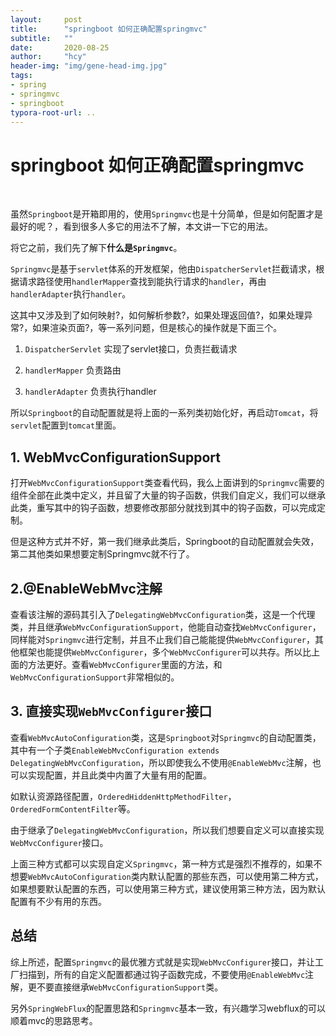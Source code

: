 ```yaml
---
layout:     post
title:      "springboot 如何正确配置springmvc"
subtitle:   ""
date:       2020-08-25
author:     "hcy"
header-img: "img/gene-head-img.jpg"
tags:
- spring
- springmvc
- springboot
typora-root-url: ..
---
```




# springboot 如何正确配置springmvc



​		

​		虽然`Springboot`是开箱即用的，使用`Springmvc`也是十分简单，但是如何配置才是最好的呢？，看到很多人多它的用法不了解，本文讲一下它的用法。

将它之前，我们先了解下**什么是`Springmvc`**。

​	`Springmvc`是基于`servlet`体系的开发框架，他由`DispatcherServlet`拦截请求，根据请求路径使用`handlerMapper`查找到能执行请求的`handler`，再由`handlerAdapter`执行`handler`。

这其中又涉及到了如何映射?，如何解析参数?，如果处理返回值?，如果处理异常?，如果渲染页面?，等一系列问题，但是核心的操作就是下面三个。

1. `DispatcherServlet` 实现了servlet接口，负责拦截请求

2.  `handlerMapper` 负责路由

3. `handlerAdapter` 负责执行handler



所以`Springboot`的自动配置就是将上面的一系列类初始化好，再启动`Tomcat`，将`servlet`配置到`tomcat`里面。



## 1. WebMvcConfigurationSupport

​		打开`WebMvcConfigurationSupport`类查看代码，我么上面讲到的`Springmvc`需要的组件全部在此类中定义，并且留了大量的钩子函数，供我们自定义，我们可以继承此类，重写其中的钩子函数，想要修改那部分就找到其中的钩子函数，可以完成定制。

​		但是这种方式并不好，第一我们继承此类后，Springboot的自动配置就会失效，第二其他类如果想要定制Springmvc就不行了。



## 2.@EnableWebMvc注解

​		查看该注解的源码其引入了`DelegatingWebMvcConfiguration`类，这是一个代理类，并且继承`WebMvcConfigurationSupport`，他能自动查找`WebMvcConfigurer`，同样能对`Springmvc`进行定制，并且不止我们自己能能提供`WebMvcConfigurer`，其他框架也能提供`WebMvcConfigurer`，多个`WebMvcConfigurer`可以共存。所以比上面的方法更好。查看`WebMvcConfigurer`里面的方法，和`WebMvcConfigurationSupport`非常相似的。



## 3. 直接实现`WebMvcConfigurer`接口

​		查看`WebMvcAutoConfiguration`类，这是`Springboot`对`Springmvc`的自动配置类，其中有一个子类`EnableWebMvcConfiguration extends DelegatingWebMvcConfiguration`，所以即使我么不使用`@EnableWebMvc`注解，也可以实现配置，并且此类中内置了大量有用的配置。

如默认资源路径配置，`OrderedHiddenHttpMethodFilter`，`OrderedFormContentFilter`等。

​		由于继承了`DelegatingWebMvcConfiguration`，所以我们想要自定义可以直接实现`WebMvcConfigurer`接口。



上面三种方式都可以实现自定义`Springmvc`，第一种方式是强烈不推荐的，如果不想要`WebMvcAutoConfiguration`类内默认配置的那些东西，可以使用第二种方式，如果想要默认配置的东西，可以使用第三种方式，建议使用第三种方法，因为默认配置有不少有用的东西。





## 总结

​		综上所述，配置`Springmvc`的最优雅方式就是实现`WebMvcConfigurer`接口，并让工厂扫描到，所有的自定义配置都通过钩子函数完成，不要使用`@EnableWebMvc`注解，更不要直接继承`WebMvcConfigurationSupport`类。

​		另外`SpringWebFlux`的配置思路和`Springmvc`基本一致，有兴趣学习webflux的可以顺着mvc的思路思考。

